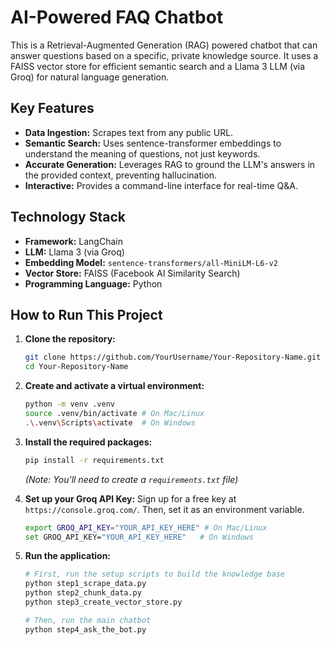 # AI-Powered FAQ Chatbot

This is a Retrieval-Augmented Generation (RAG) powered chatbot that can answer questions based on a specific, private knowledge source. It uses a FAISS vector store for efficient semantic search and a Llama 3 LLM (via Groq) for natural language generation.

## Key Features

- **Data Ingestion:** Scrapes text from any public URL.
- **Semantic Search:** Uses sentence-transformer embeddings to understand the meaning of questions, not just keywords.
- **Accurate Generation:** Leverages RAG to ground the LLM's answers in the provided context, preventing hallucination.
- **Interactive:** Provides a command-line interface for real-time Q&A.

## Technology Stack

- **Framework:** LangChain
- **LLM:** Llama 3 (via Groq)
- **Embedding Model:** `sentence-transformers/all-MiniLM-L6-v2`
- **Vector Store:** FAISS (Facebook AI Similarity Search)
- **Programming Language:** Python

## How to Run This Project

1.  **Clone the repository:**
    ```bash
    git clone https://github.com/YourUsername/Your-Repository-Name.git
    cd Your-Repository-Name
    ```

2.  **Create and activate a virtual environment:**
    ```bash
    python -m venv .venv
    source .venv/bin/activate # On Mac/Linux
    .\.venv\Scripts\activate  # On Windows
    ```

3.  **Install the required packages:**
    ```bash
    pip install -r requirements.txt
    ```
    *(Note: You'll need to create a `requirements.txt` file)*

4.  **Set up your Groq API Key:**
    Sign up for a free key at `https://console.groq.com/`. Then, set it as an environment variable.
    ```bash
    export GROQ_API_KEY="YOUR_API_KEY_HERE" # On Mac/Linux
    set GROQ_API_KEY="YOUR_API_KEY_HERE"   # On Windows
    ```

5.  **Run the application:**
    ```bash
    # First, run the setup scripts to build the knowledge base
    python step1_scrape_data.py
    python step2_chunk_data.py
    python step3_create_vector_store.py

    # Then, run the main chatbot
    python step4_ask_the_bot.py
    ```
